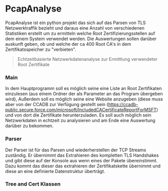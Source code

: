 # PcapAnalyse
PcapAnalyse ist ein python projekt das sich auf das Parsen von TLS Netzwerktraffik bezieht und daraus eine Anzahl von verschiedenen Statistiken erstellt um zu ermitteln welche Root Zertifizierungsstellen auf dem einem System verwendet werden. Die Auswertungen sollen darüber auskunft geben, ob und welche der ca 400 Root CA's in dem Zertifikatsspeicher zu "verbieten".

> Echtzeitbasierte Netzwerkdatenanalyse zur Ermittlung verwendeter Root Zertifikate

### Main
In dem Hauptprogramm soll es möglich seine eine Liste an Root Zertifikaten einzulesen (aus einem Ordner der als Parameter an das Program übergeben wird), Außerdem soll es möglich seine eine Website anzugeben (diese muss aber von der CCADB zur Verfügung gestellt sein (https://ccadb-public.secure.force.com/microsoft/IncludedCACertificateReportForMSFT) und von dort die Zertifikate herunterzuladen.
Es soll auch möglich sein Netzwerkdaten in echtzeit zu analysieren und am Ende eine Auswertung darüber zu bekommen. 
### Parser
Der Parser ist für das Parsen und wiederherstellen der TCP Streams zuständig. Er übernimmt das Extrahieren des kompletten TLS Handshakes und gibt diese auf der Konsole aus wenn eines der Pakete übereinstimmt. Dazu kommt das dieser das extrahieren der Zertifikatskette übernimmt und diese an eine definierte Datenstruktur überträgt.
### Tree and Cert Klassen
